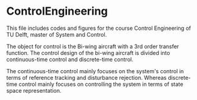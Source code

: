 # ControlEngineering

This file includes codes and figures for the course Control Engineering of TU Delft, master of System and Control.

The object for control is the Bi-wing aircraft with a 3rd order transfer function. The control design of the bi-wing aircraft is divided into continuous-time control and discrete-time control.

The continuous-time control mainly focuses on the system's control in terms of reference tracking and disturbance rejection. Whereas discrete-time control mainly focuses on controlling the system in terms of state space representation.
